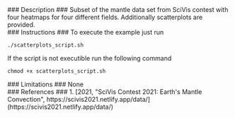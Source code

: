 <div id="description" outline_label="Description" outline_indent="0" markdown="1">
### Description ###
Subset of the mantle data set from SciVis contest with four heatmaps for four different fields. Additionally scatterplots are provided.

</div>
<div id="instructions" outline_label="Instructions" outline_indent="0" markdown="1">
### Instructions ###
To execute the example just run

```
./scatterplots_script.sh
```

If the script is not executible run the following command

```
chmod +x scatterplots_script.sh
```

</div>
<div id="limitations" outline_label="Limitations" outline_indent="0" markdown="1">
### Limitations ###
None

</div>
<div id="references" outline_label="References" outline_indent="0" markdown="1">
### References ###
1. [<span id="reference_dataset">2021, "SciVis Contest 2021: Earth's Mantle Convection", https://scivis2021.netlify.app/data/</span>](https://scivis2021.netlify.app/data/)
</div>